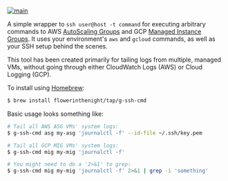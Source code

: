 [![main](https://github.com/flowerinthenight/g-ssh-cmd/actions/workflows/main.yml/badge.svg)](https://github.com/flowerinthenight/g-ssh-cmd/actions/workflows/main.yml)

A simple wrapper to `ssh user@host -t command` for executing arbitrary commands to AWS [AutoScaling Groups](https://docs.aws.amazon.com/autoscaling/ec2/userguide/auto-scaling-groups.html) and GCP [Managed Instance Groups](https://cloud.google.com/compute/docs/instance-groups#managed_instance_groups). It uses your environment's `aws` and `gcloud` commands, as well as your SSH setup behind the scenes.

This tool has been created primarily for tailing logs from multiple, managed VMs, without going through either CloudWatch Logs (AWS) or Cloud Logging (GCP).

To install using [Homebrew](https://brew.sh/):

``` sh
$ brew install flowerinthenight/tap/g-ssh-cmd
```

Basic usage looks something like:

``` sh
# Tail all AWS ASG VMs' system logs:
$ g-ssh-cmd asg my-asg 'journalctl -f' --id-file ~/.ssh/key.pem

# Tail all GCP MIG VMs' system logs:
$ g-ssh-cmd mig my-mig 'journalctl -f'

# You might need to do a '2>&1' to grep:
$ g-ssh-cmd mig my-mig 'journalctl -f' 2>&1 | grep -i 'something'
```
